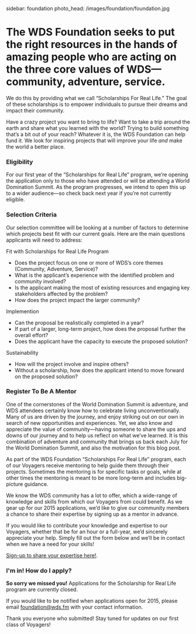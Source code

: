 sidebar: foundation
photo_head: /images/foundation/foundation.jpg

<a name="story"></a>

# The WDS Foundation seeks to put the right resources in the hands of amazing people who are acting on the three core values of WDS—community, adventure, service. 

We do this by providing what we call “Scholarships For Real Life.” The goal of these scholarships is to empower individuals to pursue their dreams and impact their community. 

Have a crazy project you want to bring to life? Want to take a trip around the earth and share what you learned with the world? Trying to build something that’s a bit out of your reach? Whatever it is, the WDS Foundation can help fund it. We look for inspiring projects that will improve your life *and* make the world a better place.

<a name="eligibility"></a>


<div class="line-canvas"></div>

### Eligibility

For our first year of the “Scholarships for Real Life” program, we’re opening the application only to those who have attended or will be attending a World Domination Summit. As the program progresses, we intend to open this up to a wider audience—so check back next year if you’re not currently eligible.

<a name="selection"></a>


<div class="line-canvas"></div>

### Selection Criteria

Our selection committee will be looking at a number of factors to determine which projects best fit with our current goals. Here are the main questions applicants will need to address:

<div class="foundation-criteria-fit foundation-criteria"></div>

<p class="color-blue">Fit with Scholarships for Real Life Program</p>


* Does the project focus on one or more of WDS’s core themes (Community, Adventure, Service)?
* What is the applicant’s experience with the identified problem and community involved?
* Is the applicant making the most of existing resources and engaging key stakeholders affected by the problem?
* How does the project impact the larger community?

<div class="foundation-criteria-implementation foundation-criteria"></div>

<p class="color-orange">Implemention</p>

* Can the proposal be realistically completed in a year?
* If part of a larger, long-term project, how does the proposal further the overall effort?
* Does the applicant have the capacity to execute the proposed solution?

<div class="foundation-criteria-sustainability foundation-criteria"></div>

<p class="color-green">Sustainability</p>

* How will the project involve and inspire others?
* Without a scholarship, how does the applicant intend to move forward on the proposed solution?

<div class="line-canvas"></div>

### Register To Be A Mentor

One of the cornerstones of the World Domination Summit is adventure, and WDS attendees certainly know how to celebrate living unconventionally. Many of us are driven by the journey, and enjoy striking out on our own in search of new opportunities and experiences. Yet, we also know and appreciate the value of community—having someone to share the ups and downs of our journey and to help us reflect on what we’ve learned. It is this combination of adventure and community that brings us back each July for the World Domination Summit, and also the motivation for this blog post.

As part of the WDS Foundation “Scholarships For Real Life” program, each of our Voyagers receive mentoring to help guide them through their projects. Sometimes the mentoring is for specific tasks or goals, while at other times the mentoring is meant to be more long-term and includes big-picture guidance. 

We know the WDS community has a lot to offer, which a wide-range of knowledge and skills from which our Voyagers from could benefit. As we gear up for our 2015 applications, we’d like to give our community members a chance to share their expertise by signing up as a mentor in advance.

If you would like to contribute your knowledge and expertise to our Voyagers, whether that be for an hour or a full-year, we’d sincerely appreciate your help. Simply fill out the form below and we’ll be in contact when we have a need for your skills!

<div id="wufoo-w12waw4d1nmlnum">
<a href="https://worlddominationsummit.wufoo.com/forms/w12waw4d1nmlnum">Sign-up to share your expertise here!</a>.
</div>
<script type="text/javascript">var w12waw4d1nmlnum;(function(d, t) {
var s = d.createElement(t), options = {
'userName':'worlddominationsummit',
'formHash':'w12waw4d1nmlnum',
'autoResize':true,
'height':'865',
'async':true,
'host':'wufoo.com',
'header':'show',
'ssl':true};
s.src = ('https:' == d.location.protocol ? 'https://' : 'http://') + 'www.wufoo.com/scripts/embed/form.js';
s.onload = s.onreadystatechange = function() {
var rs = this.readyState; if (rs) if (rs != 'complete') if (rs != 'loaded') return;
try { w12waw4d1nmlnum = new WufooForm();w12waw4d1nmlnum.initialize(options);w12waw4d1nmlnum.display(); } catch (e) {}};
var scr = d.getElementsByTagName(t)[0], par = scr.parentNode; par.insertBefore(s, scr);
})(document, 'script');</script>

<a name="how-to-apply"></a>

<div class="line-canvas"></div>

<div id="foundation-app-box" class="orange-box">
	<h3>I'm in! How do I apply?</h3>
	<p><strong>So sorry we missed you!</strong> Applications for the Scholarship for Real Life program are currently closed.</p>
	<p>If you would like to be notified when applications open for 2015, please email <a href="mailto:foundation@wds.fm">foundation@wds.fm</a> with your contact information.</p>
	<p>Thank you everyone who submitted! Stay tuned for updates on our first class of Voyagers!</p>
</div>
<script type="text/javascript">var zts2y6k0pg4k7g;(function(d, t) {
var s = d.createElement(t), options = {
'userName':'worlddominationsummit',
'formHash':'zts2y6k0pg4k7g',
'autoResize':true,
'height':'1964',
'async':true,
'host':'wufoo.com',
'header':'show',
'ssl':true};
s.src = ('https:' == d.location.protocol ? 'https://' : 'http://') + 'wufoo.com/scripts/embed/form.js';
s.onload = s.onreadystatechange = function() {
var rs = this.readyState; if (rs) if (rs != 'complete') if (rs != 'loaded') return;
try { zts2y6k0pg4k7g = new WufooForm();zts2y6k0pg4k7g.initialize(options);zts2y6k0pg4k7g.display(); } catch (e) {}};
var scr = d.getElementsByTagName(t)[0], par = scr.parentNode; par.insertBefore(s, scr);
})(document, 'script');</script>
